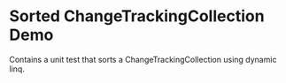 # Sorted ChangeTrackingCollection Demo

Contains a unit test that sorts a ChangeTrackingCollection using dynamic linq.
